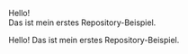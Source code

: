 Hello!<br>
Das ist mein erstes Repository-Beispiel.

Hello! 
Das ist mein erstes Repository-Beispiel.

